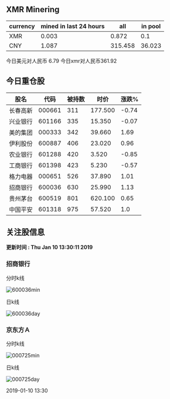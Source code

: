 ## XMR Minering

|currency|mined in last 24 hours|all|in pool|
|---|---|---|---|
|XMR|0.003|0.872|0.1|
|CNY|1.087|315.458|36.023|

今日美元对人民币 6.79	今日xmr对人民币361.92


## 今日重仓股 

|股名|代码|被持数|时价|涨跌%|
|---|---|---|---|---|
|长春高新|000661|311|177.500|-0.74|
|兴业银行|601166|335|15.350|-0.07|
|美的集团|000333|342|39.660|1.69|
|伊利股份|600887|406|23.020|0.96|
|农业银行|601288|420|3.520|-0.85|
|工商银行|601398|423|5.230|-0.57|
|格力电器|000651|526|37.890|1.01|
|招商银行|600036|630|25.990|1.13|
|贵州茅台|600519|801|620.100|0.65|
|中国平安|601318|975|57.520|1.0|

## 关注股信息
**更新时间 : Thu Jan 10 13:30:11 2019**
### 招商银行 
分时k线

![600036min](http://image.sinajs.cn/newchart/min/n/sh600036.gif)

日k线

![600036day](http://image.sinajs.cn/newchart/daily/n/sh600036.gif)

### 京东方Ａ 
分时k线

![000725min](http://image.sinajs.cn/newchart/min/n/sz000725.gif)

日k线

![000725day](http://image.sinajs.cn/newchart/daily/n/sz000725.gif)

2019-01-10 13:30